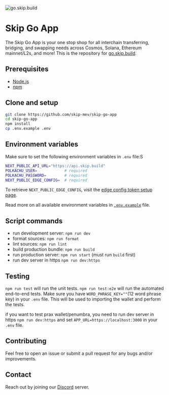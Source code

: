 ![go.skip.build](https://github.com/skip-mev/skip-go-app/blob/staging/public/social.png?raw=true)

# Skip Go App

The Skip Go App is your one stop shop for all interchain transferring, bridging, and swapping needs across Cosmos, Solana, Ethereum mainnet/L2s, and more! This is the repository for [go.skip.build](https://go.skip.build).

## Prerequisites

- [Node.js](https://nodejs.org)
- [npm](https://npmjs.com)

## Clone and setup

```bash
git clone https://github.com/skip-mev/skip-go-app
cd skip-go-app
npm install
cp .env.example .env
```

## Environment variables

Make sure to set the following environment variables in `.env` file:S

```bash
NEXT_PUBLIC_API_URL="https://api.skip.build"
POLKACHU_USER=            # required
POLKACHU_PASSWORD=        # required
NEXT_PUBLIC_EDGE_CONFIG=  # required
```

To retrieve `NEXT_PUBLIC_EDGE_CONFIG`, visit the [edge config token setup page](https://link.skip.build/skip-go-app-edge-config-token).

Read more on all available environment variables in [`.env.example`](.env.example) file.

## Script commands

- run development server: `npm run dev`
- format sources: `npm run format`
- lint sources: `npm run lint`
- build production bundle: `npm run build`
- run production server: `npm run start` (must run `build` first)
- run dev server in https `npm run dev:https`

## Testing

`npm run test` will run the unit tests.
`npm run test:e2e` will run the automated end-to-end tests. Make sure you have `WORD_PHRASE_KEY=""`(12 word phrase key) in your `.env` file. This will be used to importing the wallet and perform the tests.

if you want to test prax wallet/penumbra, you need to run dev server in https `npm run dev:https` and set `APP_URL=https://localhost:3000` in your `.env` file.

## Contributing

Feel free to open an issue or submit a pull request for any bugs and/or improvements.

## Contact

Reach out by joining our [Discord](https://skip.build/discord) server.
